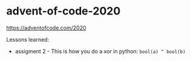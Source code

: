 # advent-of-code-2020
https://adventofcode.com/2020

Lessons learned:
* assigment 2 - This is how you do a xor in python: `bool(a) ^ bool(b)`
